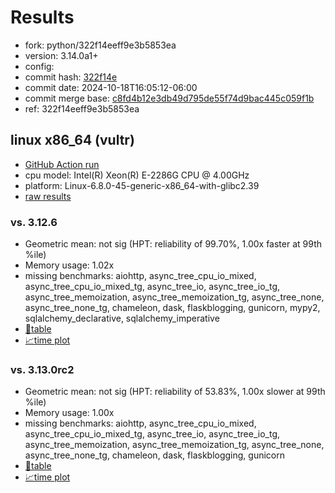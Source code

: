 # Results

- fork: python/322f14eeff9e3b5853ea
- version: 3.14.0a1+
- config: 
- commit hash: [322f14e](https://github.com/python/cpython/commit/322f14e)
- commit date: 2024-10-18T16:05:12-06:00
- commit merge base: [c8fd4b12e3db49d795de55f74d9bac445c059f1b](https://github.com/python/cpython/commit/c8fd4b12e3db49d795de55f74d9bac445c059f1b)
- ref: 322f14eeff9e3b5853ea

## linux x86_64 (vultr)

- [GitHub Action run](https://github.com/facebookexperimental/free-threading-benchmarking/actions/runs/11412841746)
- cpu model: Intel(R) Xeon(R) E-2286G CPU @ 4.00GHz
- platform: Linux-6.8.0-45-generic-x86_64-with-glibc2.39
- [raw results](bm-20241018-vultr-x86_64-python-322f14eeff9e3b5853ea-3.14.0a1%2B-322f14e.json)

### vs. 3.12.6

- Geometric mean: not sig (HPT: reliability of 99.70%, 1.00x faster at 99th %ile)
- Memory usage: 1.02x
- missing benchmarks: aiohttp, async_tree_cpu_io_mixed, async_tree_cpu_io_mixed_tg, async_tree_io, async_tree_io_tg, async_tree_memoization, async_tree_memoization_tg, async_tree_none, async_tree_none_tg, chameleon, dask, flaskblogging, gunicorn, mypy2, sqlalchemy_declarative, sqlalchemy_imperative
- [📄table](bm-20241018-vultr-x86_64-python-322f14eeff9e3b5853ea-3.14.0a1%2B-322f14e-vs-3.12.6.md)
- [📈time plot](bm-20241018-vultr-x86_64-python-322f14eeff9e3b5853ea-3.14.0a1%2B-322f14e-vs-3.12.6.svg)

### vs. 3.13.0rc2

- Geometric mean: not sig (HPT: reliability of 53.83%, 1.00x slower at 99th %ile)
- Memory usage: 1.00x
- missing benchmarks: aiohttp, async_tree_cpu_io_mixed, async_tree_cpu_io_mixed_tg, async_tree_io, async_tree_io_tg, async_tree_memoization, async_tree_memoization_tg, async_tree_none, async_tree_none_tg, chameleon, dask, flaskblogging, gunicorn
- [📄table](bm-20241018-vultr-x86_64-python-322f14eeff9e3b5853ea-3.14.0a1%2B-322f14e-vs-3.13.0rc2.md)
- [📈time plot](bm-20241018-vultr-x86_64-python-322f14eeff9e3b5853ea-3.14.0a1%2B-322f14e-vs-3.13.0rc2.svg)

